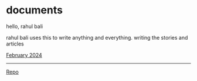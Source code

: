 # documents

hello, rahul bali

rahul bali uses this to write anything and everything. writing the stories and articles

[February 2024](/2024-02.md)








---


[Repo](https://github.com/snapfast/documents/)

